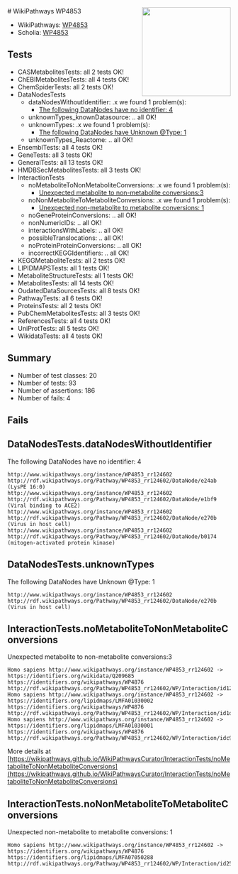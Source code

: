 <img style="float: right; width: 200px" src="https://upload.wikimedia.org/wikipedia/commons/thumb/8/83/Wplogo_with_text_500.png/640px-Wplogo_with_text_500.png" />
# WikiPathways WP4853

* WikiPathways: [WP4853](https://wikipathways.org/pathways/WP4853)
* Scholia: [WP4853](https://scholia.toolforge.org/wikipathways/WP4853)
## Tests
* CASMetabolitesTests: all 2 tests OK!
* ChEBIMetabolitesTests: all 4 tests OK!
* ChemSpiderTests: all 2 tests OK!
* DataNodesTests
    * dataNodesWithoutIdentifier: .x we found 1 problem(s):
        * [The following DataNodes have no identifier: 4](#d2d32fa3)
    * unknownTypes_knownDatasource: .. all OK!
    * unknownTypes: .x we found 1 problem(s):
        * [The following DataNodes have Unknown @Type: 1](#839973df)
    * unknownTypes_Reactome: .. all OK!
* EnsemblTests: all 4 tests OK!
* GeneTests: all 3 tests OK!
* GeneralTests: all 13 tests OK!
* HMDBSecMetabolitesTests: all 3 tests OK!
* InteractionTests
    * noMetaboliteToNonMetaboliteConversions: .x we found 1 problem(s):
        * [Unexpected metabolite to non-metabolite conversions:3](#a27bf36f)
    * noNonMetaboliteToMetaboliteConversions: .x we found 1 problem(s):
        * [Unexpected non-metabolite to metabolite conversions: 1](#4b4cfabf)
    * noGeneProteinConversions: .. all OK!
    * nonNumericIDs: .. all OK!
    * interactionsWithLabels: .. all OK!
    * possibleTranslocations: .. all OK!
    * noProteinProteinConversions: .. all OK!
    * incorrectKEGGIdentifiers: .. all OK!
* KEGGMetaboliteTests: all 2 tests OK!
* LIPIDMAPSTests: all 1 tests OK!
* MetaboliteStructureTests: all 1 tests OK!
* MetabolitesTests: all 14 tests OK!
* OudatedDataSourcesTests: all 8 tests OK!
* PathwayTests: all 6 tests OK!
* ProteinsTests: all 2 tests OK!
* PubChemMetabolitesTests: all 3 tests OK!
* ReferencesTests: all 4 tests OK!
* UniProtTests: all 5 tests OK!
* WikidataTests: all 4 tests OK!


## Summary

* Number of test classes: 20
* Number of tests: 93
* Number of assertions: 186
* Number of fails: 4

## Fails

<a name="d2d32fa3" />

## DataNodesTests.dataNodesWithoutIdentifier

The following DataNodes have no identifier: 4
```
http://www.wikipathways.org/instance/WP4853_rr124602 http://rdf.wikipathways.org/Pathway/WP4853_rr124602/DataNode/e24ab (LysPE 16:0)
http://www.wikipathways.org/instance/WP4853_rr124602 http://rdf.wikipathways.org/Pathway/WP4853_rr124602/DataNode/e1bf9 (Viral binding to ACE2)
http://www.wikipathways.org/instance/WP4853_rr124602 http://rdf.wikipathways.org/Pathway/WP4853_rr124602/DataNode/e270b (Virus in host cell)
http://www.wikipathways.org/instance/WP4853_rr124602 http://rdf.wikipathways.org/Pathway/WP4853_rr124602/DataNode/b0174 (mitogen-activated protein kinase)
```

<a name="839973df" />

## DataNodesTests.unknownTypes

The following DataNodes have Unknown @Type: 1
```
http://www.wikipathways.org/instance/WP4853_rr124602 http://rdf.wikipathways.org/Pathway/WP4853_rr124602/DataNode/e270b (Virus in host cell)
```

<a name="a27bf36f" />

## InteractionTests.noMetaboliteToNonMetaboliteConversions

Unexpected metabolite to non-metabolite conversions:3
```
Homo sapiens http://www.wikipathways.org/instance/WP4853_rr124602 -> https://identifiers.org/wikidata/Q209685 https://identifiers.org/wikipathways/WP4876 http://rdf.wikipathways.org/Pathway/WP4853_rr124602/WP/Interaction/id1294b8ad
Homo sapiens http://www.wikipathways.org/instance/WP4853_rr124602 -> https://identifiers.org/lipidmaps/LMFA01030002 https://identifiers.org/wikipathways/WP4876 http://rdf.wikipathways.org/Pathway/WP4853_rr124602/WP/Interaction/id1d17c350
Homo sapiens http://www.wikipathways.org/instance/WP4853_rr124602 -> https://identifiers.org/lipidmaps/LMFA01030001 https://identifiers.org/wikipathways/WP4876 http://rdf.wikipathways.org/Pathway/WP4853_rr124602/WP/Interaction/idc90e2fe3
```

More details at [https://wikipathways.github.io/WikiPathwaysCurator/InteractionTests/noMetaboliteToNonMetaboliteConversions](https://wikipathways.github.io/WikiPathwaysCurator/InteractionTests/noMetaboliteToNonMetaboliteConversions)

<a name="4b4cfabf" />

## InteractionTests.noNonMetaboliteToMetaboliteConversions

Unexpected non-metabolite to metabolite conversions: 1
```
Homo sapiens http://www.wikipathways.org/instance/WP4853_rr124602 -> https://identifiers.org/wikipathways/WP4876 https://identifiers.org/lipidmaps/LMFA07050288 http://rdf.wikipathways.org/Pathway/WP4853_rr124602/WP/Interaction/id2528e08d
```

